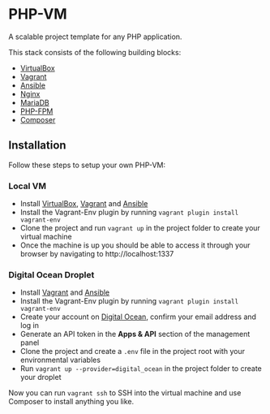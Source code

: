 # PHP-VM

A scalable project template for any PHP application.

This stack consists of the following building blocks:

- [VirtualBox](https://www.virtualbox.org)
- [Vagrant](https://www.vagrantup.com)
- [Ansible](http://www.ansible.com)
- [Nginx](http://www.nginx.com)
- [MariaDB](https://mariadb.com)
- [PHP-FPM](http://php-fpm.org)
- [Composer](https://getcomposer.org)

## Installation

Follow these steps to setup your own PHP-VM:

### Local VM

- Install [VirtualBox](https://www.virtualbox.org/wiki/Downloads), [Vagrant](https://www.vagrantup.com/downloads.html) and [Ansible](http://docs.ansible.com/intro_installation.html)
- Install the Vagrant-Env plugin by running ```vagrant plugin install vagrant-env```
- Clone the project and run ```vagrant up``` in the project folder to create your virtual machine
- Once the machine is up you should be able to access it through your browser by navigating to http://localhost:1337

### Digital Ocean Droplet

- Install [Vagrant](https://www.vagrantup.com/downloads.html) and [Ansible](http://docs.ansible.com/intro_installation.html)
- Install the Vagrant-Env plugin by running ```vagrant plugin install vagrant-env```
- Create your account on [Digital Ocean](https://www.digitalocean.com/), confirm your email address and log in
- Generate an API token in the **Apps & API** section of the management panel
- Clone the project and create a ```.env``` file in the project root with your environmental variables
- Run ```vagrant up --provider=digital_ocean``` in the project folder to create your droplet

Now you can run ```vagrant ssh``` to SSH into the virtual machine and use Composer to install anything you like.
